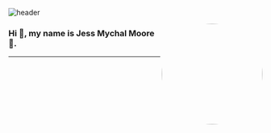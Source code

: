 ![header](https://capsule-render.vercel.app/api?type=waving&&color=0:E975A8,100:726CF8&height=300&section=header&text=Jess%20Mychal&fontSize=90&desc=Developer&animation=scaleIn)

<img src="https://avatars.githubusercontent.com/u/104534587?v=4" height="auto" width="200" style="border-radius:50%" align="right">

### Hi 👋, my name is  Jess Mychal Moore:star2:.
---




<!--
**jmychalm13/jmychalm13** is a ✨ _special_ ✨ repository because its `README.md` (this file) appears on your GitHub profile.

Here are some ideas to get you started:

- 🔭 I’m currently working on ...
- 🌱 I’m currently learning ...
- 👯 I’m looking to collaborate on ...
- 🤔 I’m looking for help with ...
- 💬 Ask me about ...
- 📫 How to reach me: ...
- 😄 Pronouns: ...
- ⚡ Fun fact: ...
-->
